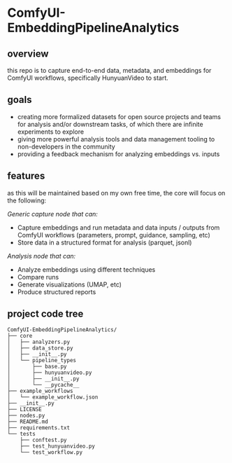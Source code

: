 # ComfyUI-EmbeddingPipelineAnalytics

## overview

this repo is to capture end-to-end data, metadata, and embeddings for ComfyUI workflows, specifically HunyuanVideo to start.

## goals

- creating more formalized datasets for open source projects and teams for analysis and/or downstream tasks, of which there are infinite experiments to explore
- giving more powerful analysis tools and data management tooling to non-developers in the community
- providing a feedback mechanism for analyzing embeddings vs. inputs

## features

as this will be maintained based on my own free time, the core will focus on the following:

*Generic capture node that can:*

- Capture embeddings and run metadata and data inputs / outputs from ComfyUI workflows (parameters, prompt, guidance, sampling, etc)
- Store data in a structured format for analysis (parquet, jsonl)

*Analysis node that can:*

- Analyze embeddings using different techniques
- Compare runs
- Generate visualizations (UMAP, etc)
- Produce structured reports

## project code tree

```
ComfyUI-EmbeddingPipelineAnalytics/
├── core
│   ├── analyzers.py
│   ├── data_store.py
│   ├── __init__.py
│   └── pipeline_types
│       ├── base.py
│       ├── hunyuanvideo.py
│       ├── __init__.py
│       └── __pycache__
├── example_workflows
│   └── example_workflow.json
├── __init__.py
├── LICENSE
├── nodes.py
├── README.md
├── requirements.txt
└── tests
    ├── conftest.py
    ├── test_hunyuanvideo.py
    └── test_workflow.py
```
